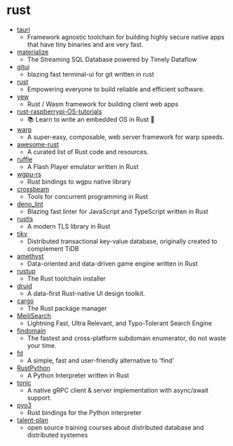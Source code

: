 # rust
- [tauri](https://github.com/tauri-apps/tauri)
  - Framework agnostic toolchain for building highly secure native apps that have tiny binaries and are very fast.
- [materialize](https://github.com/MaterializeInc/materialize)
  - The Streaming SQL Database powered by Timely Dataflow
- [gitui](https://github.com/extrawurst/gitui)
  - blazing fast terminal-ui for git written in rust
- [rust](https://github.com/rust-lang/rust)
  - Empowering everyone to build reliable and efficient software.
- [yew](https://github.com/yewstack/yew)
  - Rust / Wasm framework for building client web apps
- [rust-raspberrypi-OS-tutorials](https://github.com/rust-embedded/rust-raspberrypi-OS-tutorials)
  - 📚 Learn to write an embedded OS in Rust 🦀
- [warp](https://github.com/seanmonstar/warp)
  - A super-easy, composable, web server framework for warp speeds.
- [awesome-rust](https://github.com/rust-unofficial/awesome-rust)
  - A curated list of Rust code and resources.
- [ruffle](https://github.com/ruffle-rs/ruffle)
  - A Flash Player emulator written in Rust
- [wgpu-rs](https://github.com/gfx-rs/wgpu-rs)
  - Rust bindings to wgpu native library
- [crossbeam](https://github.com/crossbeam-rs/crossbeam)
  - Tools for concurrent programming in Rust
- [deno_lint](https://github.com/denoland/deno_lint)
  - Blazing fast linter for JavaScript and TypeScript written in Rust
- [rustls](https://github.com/ctz/rustls)
  - A modern TLS library in Rust
- [tikv](https://github.com/tikv/tikv)
  - Distributed transactional key-value database, originally created to complement TiDB
- [amethyst](https://github.com/amethyst/amethyst)
  - Data-oriented and data-driven game engine written in Rust
- [rustup](https://github.com/rust-lang/rustup)
  - The Rust toolchain installer
- [druid](https://github.com/xi-editor/druid)
  - A data-first Rust-native UI design toolkit.
- [cargo](https://github.com/rust-lang/cargo)
  - The Rust package manager
- [MeiliSearch](https://github.com/meilisearch/MeiliSearch)
  - Lightning Fast, Ultra Relevant, and Typo-Tolerant Search Engine
- [findomain](https://github.com/Edu4rdSHL/findomain)
  - The fastest and cross-platform subdomain enumerator, do not waste your time.
- [fd](https://github.com/sharkdp/fd)
  - A simple, fast and user-friendly alternative to 'find'
- [RustPython](https://github.com/RustPython/RustPython)
  - A Python Interpreter written in Rust
- [tonic](https://github.com/hyperium/tonic)
  - A native gRPC client & server implementation with async/await support.
- [pyo3](https://github.com/PyO3/pyo3)
  - Rust bindings for the Python interpreter
- [talent-plan](https://github.com/pingcap/talent-plan)
  - open source training courses about distributed database and distributed systemes
